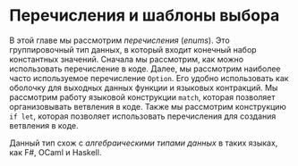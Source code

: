 # Перечисления и шаблоны выбора

В этой главе мы рассмотрим *перечисления* (*enums*). Это группировочный тип данных,
в который входит конечный набор константных значений. Сначала мы рассмотрим, как
можно использовать перечисление в коде. Далее, мы рассмотрим наиболее часто используемое
перечисление `Option`. Его удобно использовать как оболочку для выходных данных
функции и языковых контракций. Мы рассмотрим работу языковой конструкции `match`,
которая позволяет организовывать ветвления в коде. Также мы рассмотрим конструкцию
`if let`, которая позволяет использовать перечисления для создания ветвления в коде.

Данный тип схож с *алгебраическими типами данных* в таких языках, как F#, OCaml и
 Haskell.

